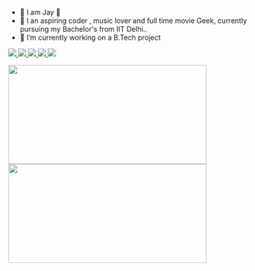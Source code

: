 

- 👋 I am Jay  🙋
- 👀 I an aspiring coder , music lover and full time movie Geek, currently pursuing my Bachelor's from IIT Delhi..
- 🌱 I’m currently working on a B.Tech project

<p >
	<a href="https://www.linkedin.com/in/jay-kishan-487853196/">
		<img src="https://img.shields.io/badge/LinkedIn-0077B5?style=for-the-badge&logo=linkedin&logoColor=white" />
	</a>
	<a href="https://www.azquotes.com/picture-quotes/quote-i-don-t-use-twitter-i-m-a-serious-person-paolo-sorrentino-120-17-40.jpg">
		<img src="https://img.shields.io/badge/Twitter-1DA1F2?style=for-the-badge&logo=twitter&logoColor=white" />
	</a>
	<a href="https://www.instagram.com/jay.___.007/">
		<img src="https://img.shields.io/badge/Instagram-E4405F?style=for-the-badge&logo=instagram&logoColor=white" />
	</a>
  <a href="https://jay96969.github.io/">
		<img src="https://img.shields.io/badge/portfolio-1AA260?style=for-the-badge&logo=About.me&logoColor=white" />
	</a>
  <a href="mailto:jk223391@gmail.com">
		<img src="https://img.shields.io/badge/Gmail-D14836?style=for-the-badge&logo=gmail&logoColor=white" />
	</a>
</p>


<p float="left">
<img src="https://media.giphy.com/media/Bzzb92NKwUOj0FjQOd/giphy.gif" width="400" height="200">
<img src="https://media.giphy.com/media/2uxxXyTRFgIJaOZJTb/giphy.gif" width="400" height="200">
</p>  


<!---
jay96969/jay96969 is a ✨ special ✨ repository because its `README.md` (this file) appears on your GitHub profile.
You can click the Preview link to take a look at your changes.
--->
